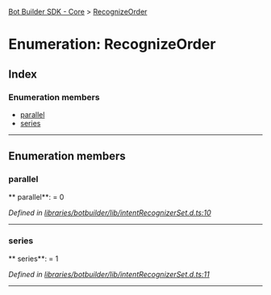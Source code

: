 [Bot Builder SDK - Core](../README.md) > [RecognizeOrder](../enums/botbuilder.recognizeorder.md)



# Enumeration: RecognizeOrder

## Index

### Enumeration members

* [parallel](botbuilder.recognizeorder.md#parallel)
* [series](botbuilder.recognizeorder.md#series)



---
## Enumeration members
<a id="parallel"></a>

###  parallel

** parallel**:    = 0

*Defined in [libraries/botbuilder/lib/intentRecognizerSet.d.ts:10](https://github.com/Microsoft/botbuilder-js/blob/6102823/libraries/botbuilder/lib/intentRecognizerSet.d.ts#L10)*





___

<a id="series"></a>

###  series

** series**:    = 1

*Defined in [libraries/botbuilder/lib/intentRecognizerSet.d.ts:11](https://github.com/Microsoft/botbuilder-js/blob/6102823/libraries/botbuilder/lib/intentRecognizerSet.d.ts#L11)*





___


